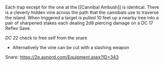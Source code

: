 Each trap except for the one at the [[Cannibal Ambush]] is identical. There is a cleverly hidden vine across the path that the cannibals use to traverse the island. When triggered a target is pulled 10 feet up a nearby tree into a pair of sharpened stakes each dealing 2d8 piercing damage on a DC 17 Reflex Save.

*DC 22* check to free self from the snare
- Alternatively the vine can be cut with a slashing weapon

Snare: https://2e.aonprd.com/Equipment.aspx?ID=343